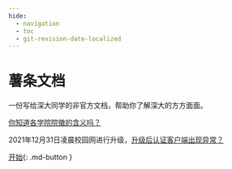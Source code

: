 ```yaml
---
hide:  
  - navigation  
  - toc
  - git-revision-date-localized
---
```

<meta name="google-site-verification" content="odxcmu1OojG6UIiBMOFxVtST2iGc5EJE8t4DGRRWirI" />

# 薯条文档

一份写给深大同学的非官方文档，帮助你了解深大的方方面面。

[你知道各学院院徽的含义吗？](/guidebook/szu_intro/#_2)

2021年12月31日凌晨校园网进行升级，[升级后认证客户端出现异常？](/guidebook/service/szu_network/#_8)

 [开始](guidebook/forFreshman/){:  .md-button }




